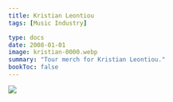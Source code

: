 ```yaml
---
title: Kristian Leontiou
tags: [Music Industry]

type: docs
date: 2008-01-01
image: kristian-0000.webp
summary: "Tour merch for Kristian Leontiou."
bookToc: false
---
```


![](/kristian-0000.webp)